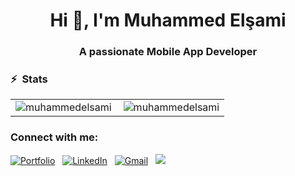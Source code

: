 <h1 align="center">Hi 👋, I'm Muhammed Elşami</h1>
<h3 align="center">A passionate Mobile App Developer</h3>


### ⚡ &nbsp;Stats
<table>
<tr>
  <td>
<img align="left" src="https://github-readme-stats.vercel.app/api/top-langs?username=muhammedelsami&show_icons=true&locale=en&layout=compact" alt="muhammedelsami" /></td>
<td><img align="center" src="https://github-readme-stats.vercel.app/api?username=muhammedelsami&show_icons=true&locale=en" alt="muhammedelsami" /></td>
  </tr>
  </table>
  
  
<h3 align="left">Connect with me:</h3>
<p align="left">
<a href="https://muhammedelsami.com/" target="_blank"><img alt="Portfolio" src="https://img.shields.io/badge/Portfolio%20-%23FF0000.svg?&style=flat&logo=Website&logoColor=white"/></a> &nbsp;
<a href="https://www.linkedin.com/in/muhammed-el%C5%9Fami/" target="_blank"><img alt="LinkedIn" src="https://img.shields.io/badge/linkedin%20-%230077B5.svg?&style=flat&logo=linkedin&logoColor=white"/></a> &nbsp;
<a href="mailto:muhammed97r@hotmail.com" target="_blank"><img alt="Gmail" src="https://img.shields.io/badge/Gmail-D14836?style=flat&logo=gmail&logoColor=white" /></a> &nbsp;
<a href="https://instagram.com/muhammed_elsami" target="_blank"><img src="https://img.shields.io/badge/-@muhammed_elsami-E4405F?style=flat&logo=Instagram&logoColor=white"/></a> &nbsp;
  







<!--

### Hi there 👋

**muhammedelsami/muhammedelsami** is a ✨ _special_ ✨ repository because its `README.md` (this file) appears on your GitHub profile.

Here are some ideas to get you started:

- 🔭 I’m currently working on ...
- 🌱 I’m currently learning ...
- 👯 I’m looking to collaborate on ...
- 🤔 I’m looking for help with ...
- 💬 Ask me about ...
- 📫 How to reach me: ...
- 😄 Pronouns: ...
- ⚡ Fun fact: ...
-->
